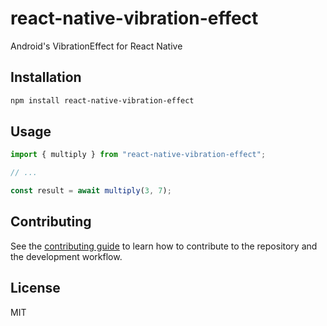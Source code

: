 # react-native-vibration-effect

Android's VibrationEffect for React Native

## Installation

```sh
npm install react-native-vibration-effect
```

## Usage

```js
import { multiply } from "react-native-vibration-effect";

// ...

const result = await multiply(3, 7);
```

## Contributing

See the [contributing guide](CONTRIBUTING.md) to learn how to contribute to the repository and the development workflow.

## License

MIT
